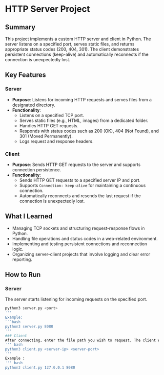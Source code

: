 # HTTP Server Project

## Summary
This project implements a custom HTTP server and client in Python. The server listens on a specified port, serves static files, and returns appropriate status codes (200, 404, 301). The client demonstrates persistent connections (keep-alive) and automatically reconnects if the connection is unexpectedly lost.

## Key Features

### Server
- **Purpose**: Listens for incoming HTTP requests and serves files from a designated directory.  
- **Functionality**:  
  - Listens on a specified TCP port.  
  - Serves static files (e.g., HTML, images) from a dedicated folder.  
  - Handles HTTP GET requests.  
  - Responds with status codes such as 200 (OK), 404 (Not Found), and 301 (Moved Permanently).  
  - Logs request and response headers.

### Client
- **Purpose**: Sends HTTP GET requests to the server and supports connection persistence.  
- **Functionality**:  
  - Sends HTTP GET requests to a specified server IP and port.  
  - Supports `Connection: keep-alive` for maintaining a continuous connection.  
  - Automatically reconnects and resends the last request if the connection is unexpectedly lost.

## What I Learned
- Managing TCP sockets and structuring request-response flows in Python.  
- Handling file operations and status codes in a web-related environment.  
- Implementing and testing persistent connections and reconnection logic.  
- Organizing server-client projects that involve logging and clear error reporting.

## How to Run

### Server
The server starts listening for incoming requests on the specified port.
```bash
python3 server.py <port>
'''
Example:
```bash
python3 server.py 8080
'''
### Client 
After connecting, enter the file path you wish to request. The client will handle unexpected disconnections by attempting to reconnect and resend the previous request.
''' bash
python3 client.py <server-ip> <server-port>
'''
Example :
''' bash
python3 client.py 127.0.0.1 8080


